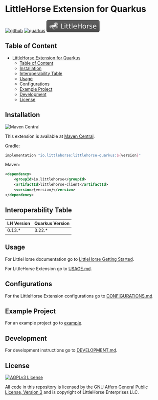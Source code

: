 # LittleHorse Extension for Quarkus

<a href="https://github.com/littlehorse-enterprises/lh-quarkus"><img alt="github" src="https://img.shields.io/badge/GitHub-blue?logo=github&logoColor=white"></a>
<a href="https://quarkus.io/"><img alt="quarkus" src="https://img.shields.io/badge/Quarkus-ff004a?logo=quarkus&logoColor=white"/></a>
<a href="https://littlehorse.io/"><img alt="littlehorse" src="https://raw.githubusercontent.com/littlehorse-enterprises/littlehorse/refs/heads/master/img/badges/gray.svg"/></a>

## Table of Content

<!-- TOC -->
* [LittleHorse Extension for Quarkus](#littlehorse-extension-for-quarkus)
  * [Table of Content](#table-of-content)
  * [Installation](#installation)
  * [Interoperability Table](#interoperability-table)
  * [Usage](#usage)
  * [Configurations](#configurations)
  * [Example Project](#example-project)
  * [Development](#development)
  * [License](#license)
<!-- TOC -->

## Installation

<img alt="Maven Central" src="https://img.shields.io/maven-central/v/io.littlehorse/littlehorse-quarkus?label=latest">

This extension is available at [Maven Central](https://central.sonatype.com/artifact/io.littlehorse/littlehorse-quarkus).

Gradle:

```groovy
implementation "io.littlehorse:littlehorse-quarkus:${version}"
```

Maven:

```xml
<dependency>
    <groupId>io.littlehorse</groupId>
    <artifactId>littlehorse-client</artifactId>
    <version>{version}</version>
</dependency>
```

## Interoperability Table

| LH Version | Quarkus Version |
|------------|-----------------|
| 0.13.*     | 3.22.*          |

## Usage

For LittleHorse documentation go to [LittleHorse Getting Started](https://littlehorse.io/docs/getting-started).

For LittleHorse Extension go to [USAGE.md](USAGE.md).

## Configurations

For the LittleHorse Extension configurations go to [CONFIGURATIONS.md](CONFIGURATIONS.md).

## Example Project

For an example project go to [example](example).

## Development

For development instructions go to [DEVELOPMENT.md](DEVELOPMENT.md).

## License

<a href="https://www.gnu.org/licenses/agpl-3.0.en.html"><img alt="AGPLv3 License" src="https://img.shields.io/badge/covered%20by-AGPLv3-blue"></a>

All code in this repository is licensed by the [GNU Affero General Public License, Version 3](https://www.gnu.org/licenses/agpl-3.0.en.html) and is copyright of LittleHorse Enterprises LLC.
